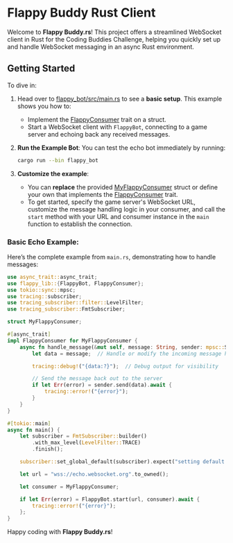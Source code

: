 # Flappy Buddy Rust Client

Welcome to **Flappy Buddy.rs**! This project offers a streamlined WebSocket client in Rust for the Coding Buddies Challenge, helping you quickly set up and handle WebSocket messaging in an async Rust environment.

## Getting Started

To dive in:
1. Head over to [flappy_bot/src/main.rs](flappy_bot/src/main.rs) to see a **basic setup**. This example shows you how to:
    - Implement the [FlappyConsumer](flappy_lib/src/lib.rs#L16) trait on a struct.
    - Start a WebSocket client with `FlappyBot`, connecting to a game server and echoing back any received messages.

2. **Run the Example Bot**: You can test the echo bot immediately by running:
    ```bash
    cargo run --bin flappy_bot
    ```

3. **Customize the example**:
   - You can **replace** the provided [MyFlappyConsumer](flappy_bot/src/main.rs#L8) struct or define your own that implements the [FlappyConsumer](flappy_lib/src/lib.rs#L16) trait.
   - To get started, specify the game server's WebSocket URL, customize the message handling logic in your consumer, and call the `start` method with your URL and consumer instance in the `main` function to establish the connection.

### Basic Echo Example:

Here’s the complete example from `main.rs`, demonstrating how to handle messages:

```rust
use async_trait::async_trait;
use flappy_lib::{FlappyBot, FlappyConsumer};
use tokio::sync::mpsc;
use tracing::subscriber;
use tracing_subscriber::filter::LevelFilter;
use tracing_subscriber::FmtSubscriber;

struct MyFlappyConsumer;

#[async_trait]
impl FlappyConsumer for MyFlappyConsumer {
    async fn handle_message(&mut self, message: String, sender: mpsc::Sender<String>) {
        let data = message;  // Handle or modify the incoming message here

        tracing::debug!("{data:?}");  // Debug output for visibility

        // Send the message back out to the server
        if let Err(error) = sender.send(data).await {
            tracing::error!("{error}");
        }
    }
}

#[tokio::main]
async fn main() {
    let subscriber = FmtSubscriber::builder()
        .with_max_level(LevelFilter::TRACE)
        .finish();

    subscriber::set_global_default(subscriber).expect("setting default subscriber failed");

    let url = "wss://echo.websocket.org".to_owned();

    let consumer = MyFlappyConsumer;

    if let Err(error) = FlappyBot.start(url, consumer).await {
        tracing::error!("{error}");
    };
}
```

Happy coding with **Flappy Buddy.rs**!